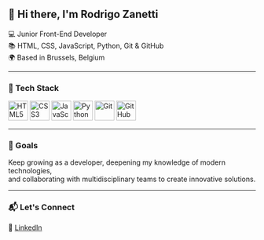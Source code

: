 ## 👋 Hi there, I'm Rodrigo Zanetti

💻 Junior Front-End Developer  
📚 HTML, CSS, JavaScript, Python, Git & GitHub  
🌍 Based in Brussels, Belgium  

---

### 🧠 Tech Stack

<p align="left">
  <img src="https://cdn.jsdelivr.net/gh/devicons/devicon/icons/html5/html5-original.svg" width="40" height="40" alt="HTML5"/>
  <img src="https://cdn.jsdelivr.net/gh/devicons/devicon/icons/css3/css3-original.svg" width="40" height="40" alt="CSS3"/>
  <img src="https://cdn.jsdelivr.net/gh/devicons/devicon/icons/javascript/javascript-original.svg" width="40" height="40" alt="JavaScript"/>
  <img src="https://cdn.jsdelivr.net/gh/devicons/devicon/icons/python/python-original.svg" width="40" height="40" alt="Python"/>
  <img src="https://cdn.jsdelivr.net/gh/devicons/devicon/icons/git/git-original.svg" width="40" height="40" alt="Git"/>
  <img src="https://cdn.jsdelivr.net/gh/devicons/devicon/icons/github/github-original.svg" width="40" height="40" alt="GitHub"/>
</p>

---

### 🚀 Goals
Keep growing as a developer, deepening my knowledge of modern technologies,  
and collaborating with multidisciplinary teams to create innovative solutions.

---

### 📬 Let's Connect
💼 [LinkedIn](https://www.linkedin.com/in/rodrigozanetti) 
